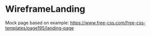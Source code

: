 # WireframeLanding

Mock page based on example: https://www.free-css.com/free-css-templates/page195/landing-page
